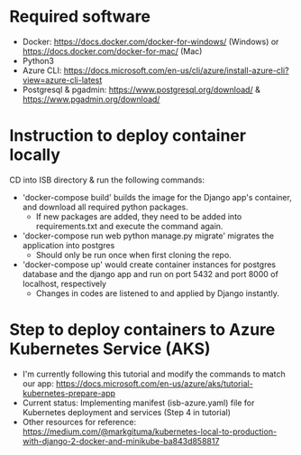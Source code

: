 # Required software
- Docker: https://docs.docker.com/docker-for-windows/ (Windows) or https://docs.docker.com/docker-for-mac/ (Mac)
- Python3 
- Azure CLI: https://docs.microsoft.com/en-us/cli/azure/install-azure-cli?view=azure-cli-latest
- Postgresql & pgadmin: https://www.postgresql.org/download/ & https://www.pgadmin.org/download/

# Instruction to deploy container locally
CD into ISB directory & run the following commands: 
- 'docker-compose build' builds the image for the Django app's container, and download all required python packages.
    * If new packages are added, they need to be added into requirements.txt and execute the command again.
- 'docker-compose run web python manage.py migrate' migrates the application into postgres
    * Should only be run once when first cloning the repo.
- 'docker-compose up' would create container instances for postgres database and the django app and run on port 5432 and port 8000 of localhost, respectively
    * Changes in codes are listened to and applied by Django instantly.

# Step to deploy containers to Azure Kubernetes Service (AKS)
- I'm currently following this tutorial and modify the commands to match our app: https://docs.microsoft.com/en-us/azure/aks/tutorial-kubernetes-prepare-app
- Current status: Implementing manifest (isb-azure.yaml) file for Kubernetes deployment and services (Step 4 in tutorial)
- Other resources for reference: https://medium.com/@markgituma/kubernetes-local-to-production-with-django-2-docker-and-minikube-ba843d858817



